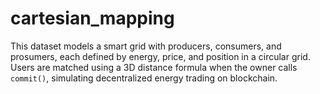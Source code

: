 # cartesian_mapping
This dataset models a smart grid with producers, consumers, and prosumers, each defined by energy, price, and position in a circular grid. Users are matched using a 3D distance formula when the owner calls `commit()`, simulating decentralized energy trading on blockchain.
